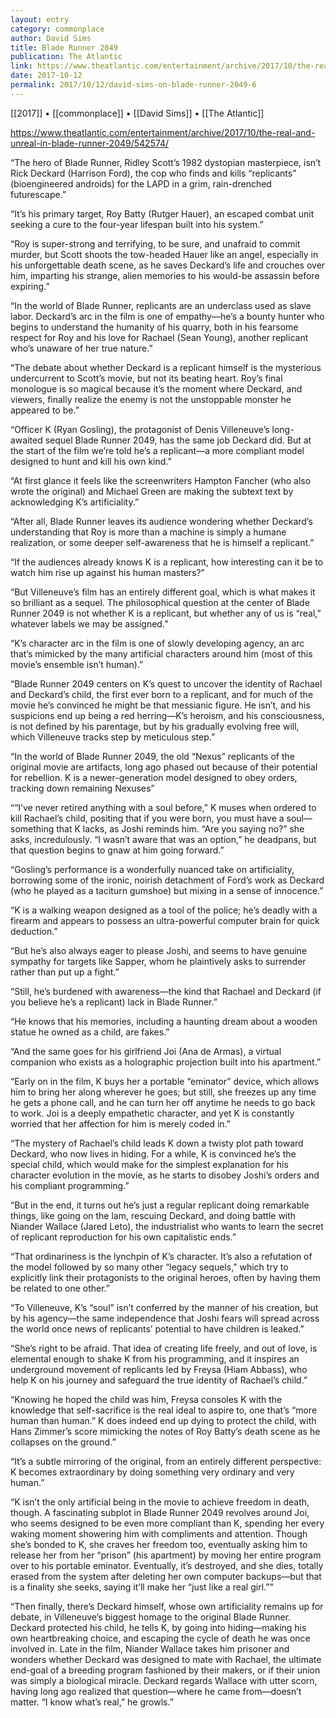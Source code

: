 ```yaml
---
layout: entry
category: commonplace
author: David Sims
title: Blade Runner 2049
publication: The Atlantic
link: https://www.theatlantic.com/entertainment/archive/2017/10/the-real-and-unreal-in-blade-runner-2049/542574/
date: 2017-10-12
permalink: 2017/10/12/david-sims-on-blade-runner-2049-6
---
```


[[2017]] • [[commonplace]] • [[David Sims]] • [[The Atlantic]] 

https://www.theatlantic.com/entertainment/archive/2017/10/the-real-and-unreal-in-blade-runner-2049/542574/

“The hero of Blade Runner, Ridley Scott’s 1982 dystopian masterpiece, isn’t Rick Deckard (Harrison Ford), the cop who finds and kills “replicants” (bioengineered androids) for the LAPD in a grim, rain-drenched futurescape.”

“It’s his primary target, Roy Batty (Rutger Hauer), an escaped combat unit seeking a cure to the four-year lifespan built into his system.”

“Roy is super-strong and terrifying, to be sure, and unafraid to commit murder, but Scott shoots the tow-headed Hauer like an angel, especially in his unforgettable death scene, as he saves Deckard’s life and crouches over him, imparting his strange, alien memories to his would-be assassin before expiring.”

“In the world of Blade Runner, replicants are an underclass used as slave labor. Deckard’s arc in the film is one of empathy—he’s a bounty hunter who begins to understand the humanity of his quarry, both in his fearsome respect for Roy and his love for Rachael (Sean Young), another replicant who’s unaware of her true nature.”

“The debate about whether Deckard is a replicant himself is the mysterious undercurrent to Scott’s movie, but not its beating heart. Roy’s final monologue is so magical because it’s the moment where Deckard, and viewers, finally realize the enemy is not the unstoppable monster he appeared to be.”

“Officer K (Ryan Gosling), the protagonist of Denis Villeneuve’s long-awaited sequel Blade Runner 2049, has the same job Deckard did. But at the start of the film we’re told he’s a replicant—a more compliant model designed to hunt and kill his own kind.”

“At first glance it feels like the screenwriters Hampton Fancher (who also wrote the original) and Michael Green are making the subtext text by acknowledging K’s artificiality.”

“After all, Blade Runner leaves its audience wondering whether Deckard’s understanding that Roy is more than a machine is simply a humane realization, or some deeper self-awareness that he is himself a replicant.”

“If the audiences already knows K is a replicant, how interesting can it be to watch him rise up against his human masters?”

“But Villeneuve’s film has an entirely different goal, which is what makes it so brilliant as a sequel. The philosophical question at the center of Blade Runner 2049 is not whether K is a replicant, but whether any of us is “real,” whatever labels we may be assigned.”

“K’s character arc in the film is one of slowly developing agency, an arc that’s mimicked by the many artificial characters around him (most of this movie’s ensemble isn’t human).”

“Blade Runner 2049 centers on K’s quest to uncover the identity of Rachael and Deckard’s child, the first ever born to a replicant, and for much of the movie he’s convinced he might be that messianic figure. He isn’t, and his suspicions end up being a red herring—K’s heroism, and his consciousness, is not defined by his parentage, but by his gradually evolving free will, which Villeneuve tracks step by meticulous step.”

“In the world of Blade Runner 2049, the old “Nexus” replicants of the original movie are artifacts, long ago phased out because of their potential for rebellion. K is a newer-generation model designed to obey orders, tracking down remaining Nexuses”

““I’ve never retired anything with a soul before,” K muses when ordered to kill Rachael’s child, positing that if you were born, you must have a soul—something that K lacks, as Joshi reminds him. “Are you saying no?” she asks, incredulously. “I wasn’t aware that was an option,” he deadpans, but that question begins to gnaw at him going forward.”

“Gosling’s performance is a wonderfully nuanced take on artificiality, borrowing some of the ironic, noirish detachment of Ford’s work as Deckard (who he played as a taciturn gumshoe) but mixing in a sense of innocence.”

“K is a walking weapon designed as a tool of the police; he’s deadly with a firearm and appears to possess an ultra-powerful computer brain for quick deduction.”

“But he’s also always eager to please Joshi, and seems to have genuine sympathy for targets like Sapper, whom he plaintively asks to surrender rather than put up a fight.”

“Still, he’s burdened with awareness—the kind that Rachael and Deckard (if you believe he’s a replicant) lack in Blade Runner.”

“He knows that his memories, including a haunting dream about a wooden statue he owned as a child, are fakes.”

“And the same goes for his girlfriend Joi (Ana de Armas), a virtual companion who exists as a holographic projection built into his apartment.”

“Early on in the film, K buys her a portable “eminator” device, which allows him to bring her along wherever he goes; but still, she freezes up any time he gets a phone call, and he can turn her off anytime he needs to go back to work. Joi is a deeply empathetic character, and yet K is constantly worried that her affection for him is merely coded in.”

“The mystery of Rachael’s child leads K down a twisty plot path toward Deckard, who now lives in hiding. For a while, K is convinced he’s the special child, which would make for the simplest explanation for his character evolution in the movie, as he starts to disobey Joshi’s orders and his compliant programming.”

“But in the end, it turns out he’s just a regular replicant doing remarkable things, like going on the lam, rescuing Deckard, and doing battle with Niander Wallace (Jared Leto), the industrialist who wants to learn the secret of replicant reproduction for his own capitalistic ends.”

“That ordinariness is the lynchpin of K’s character. It’s also a refutation of the model followed by so many other “legacy sequels,” which try to explicitly link their protagonists to the original heroes, often by having them be related to one other.”

“To Villeneuve, K’s “soul” isn’t conferred by the manner of his creation, but by his agency—the same independence that Joshi fears will spread across the world once news of replicants’ potential to have children is leaked.”

“She’s right to be afraid. That idea of creating life freely, and out of love, is elemental enough to shake K from his programming, and it inspires an underground movement of replicants led by Freysa (Hiam Abbass), who help K on his journey and safeguard the true identity of Rachael’s child.”

“Knowing he hoped the child was him, Freysa consoles K with the knowledge that self-sacrifice is the real ideal to aspire to, one that’s “more human than human.” K does indeed end up dying to protect the child, with Hans Zimmer’s score mimicking the notes of Roy Batty’s death scene as he collapses on the ground.”

“It’s a subtle mirroring of the original, from an entirely different perspective: K becomes extraordinary by doing something very ordinary and very human.”

“K isn’t the only artificial being in the movie to achieve freedom in death, though. A fascinating subplot in Blade Runner 2049 revolves around Joi, who seems designed to be even more compliant than K, spending her every waking moment showering him with compliments and attention. Though she’s bonded to K, she craves her freedom too, eventually asking him to release her from her “prison” (his apartment) by moving her entire program over to his portable eminator. Eventually, it’s destroyed, and she dies, totally erased from the system after deleting her own computer backups—but that is a finality she seeks, saying it’ll make her “just like a real girl.””

“Then finally, there’s Deckard himself, whose own artificiality remains up for debate, in Villeneuve’s biggest homage to the original Blade Runner. Deckard protected his child, he tells K, by going into hiding—making his own heartbreaking choice, and escaping the cycle of death he was once involved in. Late in the film, Niander Wallace takes him prisoner and wonders whether Deckard was designed to mate with Rachael, the ultimate end-goal of a breeding program fashioned by their makers, or if their union was simply a biological miracle. Deckard regards Wallace with utter scorn, having long ago realized that question—where he came from—doesn’t matter. “I know what’s real,” he growls.”


